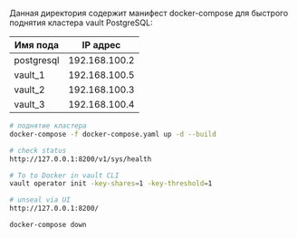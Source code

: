 Данная директория содержит манифест docker-compose для быстрого поднятия кластера vault PostgreSQL:

|Имя пода    | IP адрес      |
|------------| ------------- |
| postgresql | 192.168.100.2 |
| vault_1    | 192.168.100.5 |
| vault_2    | 192.168.100.3 |
| vault_3    | 192.168.100.4 |

```sh
# поднятие кластера
docker-compose -f docker-compose.yaml up -d --build

# check status
http://127.0.0.1:8200/v1/sys/health

# To to Docker in vault CLI
vault operator init -key-shares=1 -key-threshold=1

# unseal via UI
http://127.0.0.1:8200/

docker-compose down
```
